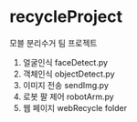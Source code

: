 # recycleProject
모블 분리수거 팀 프로젝트

1. 얼굴인식
faceDetect.py
2. 객체인식
objectDetect.py
3. 이미지 전송
sendImg.py
4. 로봇 팔 제어
robotArm.py
5. 웹 페이지
webRecycle folder
